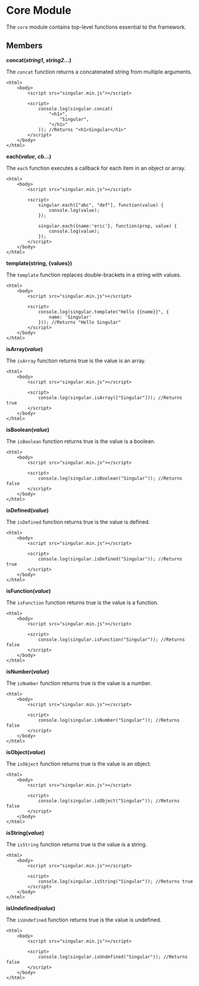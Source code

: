 # Core Module

The `core` module contains top-level functions essential to the framework.

## Members

__concat(*string1*, *string2*...)__

The `concat` function returns a concatenated string from multiple arguments.

	<html>
		<body>
			<script src="singular.min.js"></script>

			<script>
				console.log(singular.concat(
					"<h1>",
						"Singular",
					"</h1>"
				)); //Returns "<h1>Singular</h1>"
			</script>
		</body>
	</html>

__each(*value*, *cb*...)__

The `each` function executes a callback for each item in an object or array. 

	<html>
		<body>
			<script src="singular.min.js"></script>

			<script>
				singular.each(["abc", "def"], function(value) {
					console.log(value);
				});
				
				singular.each({name:'eric'}, function(prop, value) {
					console.log(value);
				});
			</script>
		</body>
	</html>

__template(**string**, **{values}**)__

The `template` function replaces double-brackets in a string with values.

	<html>
		<body>
			<script src="singular.min.js"></script>

			<script>
				console.log(singular.template("Hello {{name}}", {
					name: 'Singular'	
				})); //Returns "Hello Singular"
			</script>
		</body>
	</html>

__isArray(*value*)__

The `isArray` function returns true is the value is an array.

	<html>
		<body>
			<script src="singular.min.js"></script>

			<script>
				console.log(singular.isArray(["Singular"])); //Returns true
			</script>
		</body>
	</html>

__isBoolean(*value*)__

The `isBoolean` function returns true is the value is a boolean.

	<html>
		<body>
			<script src="singular.min.js"></script>

			<script>
				console.log(singular.isBoolean("Singular")); //Returns false
			</script>
		</body>
	</html>

__isDefined(*value*)__

The `isDefined` function returns true is the value is defined.

	<html>
		<body>
			<script src="singular.min.js"></script>

			<script>
				console.log(singular.isDefined("Singular")); //Returns true
			</script>
		</body>
	</html>

__isFunction(*value*)__

The `isFunction` function returns true is the value is a function.

	<html>
		<body>
			<script src="singular.min.js"></script>

			<script>
				console.log(singular.isFunction("Singular")); //Returns false
			</script>
		</body>
	</html>

__isNumber(*value*)__

The `isNumber` function returns true is the value is a number.

	<html>
		<body>
			<script src="singular.min.js"></script>

			<script>
				console.log(singular.isNumber("Singular")); //Returns false
			</script>
		</body>
	</html>

__isObject(*value*)__

The `isObject` function returns true is the value is an object.

	<html>
		<body>
			<script src="singular.min.js"></script>

			<script>
				console.log(singular.isObject("Singular")); //Returns false
			</script>
		</body>
	</html>

__isString(*value*)__

The `isString` function returns true is the value is a string.

	<html>
		<body>
			<script src="singular.min.js"></script>

			<script>
				console.log(singular.isString("Singular")); //Returns true
			</script>
		</body>
	</html>

__isUndefined(*value*)__

The `isUndefined` function returns true is the value is undefined.

	<html>
		<body>
			<script src="singular.min.js"></script>

			<script>
				console.log(singular.isUndefined("Singular")); //Returns false
			</script>
		</body>
	</html>
